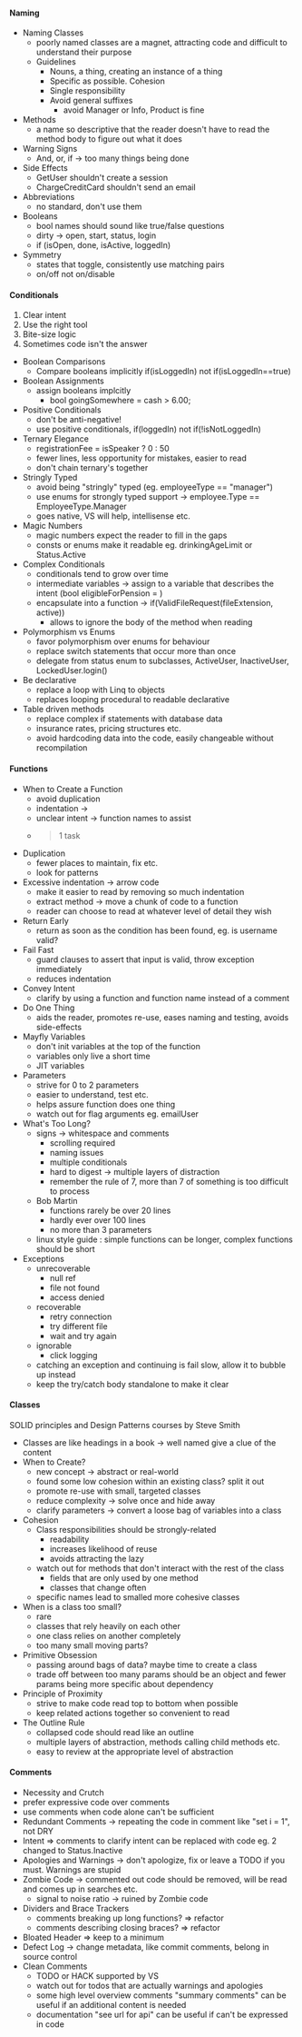 #### Naming
* Naming Classes
  * poorly named classes are a magnet, attracting code and difficult to understand their purpose
  * Guidelines
    * Nouns, a thing, creating an instance of a thing
    * Specific as possible. Cohesion
    * Single responsibility
    * Avoid general suffixes
      * avoid Manager or Info, Product is fine
* Methods
  * a name so descriptive that the reader doesn't have to read the method body to figure out what it does
* Warning Signs
  * And, or, if -> too many things being done
* Side Effects
  * GetUser shouldn't create a session
  * ChargeCreditCard shouldn't send an email
* Abbreviations
  * no standard, don't use them
* Booleans
  * bool names should sound like true/false questions
  * dirty -> open, start, status, login
  * if (isOpen, done, isActive, loggedIn)
* Symmetry
  * states that toggle, consistently use matching pairs
  * on/off not on/disable

#### Conditionals
1. Clear intent
2. Use the right tool
3. Bite-size logic
4. Sometimes code isn't the answer

* Boolean Comparisons
  * Compare booleans implicitly if(isLoggedIn) not if(isLoggedIn==true)
* Boolean Assignments
  * assign booleans implcitly
    * bool goingSomewhere = cash > 6.00;
* Positive Conditionals
  * don't be anti-negative!
  * use positive conditionals, if(loggedIn) not if(!isNotLoggedIn)
* Ternary Elegance
   * registrationFee = isSpeaker ? 0 : 50
   * fewer lines, less opportunity for mistakes, easier to read
   * don't chain ternary's together
* Stringly Typed
  *  avoid being "stringly" typed (eg. employeeType == "manager")
  *  use enums for strongly typed support -> employee.Type == EmployeeType.Manager
    * goes native, VS will help, intellisense etc.
* Magic Numbers
  * magic numbers expect the reader to fill in the gaps
  * consts or enums make it readable eg. drinkingAgeLimit or Status.Active
* Complex Conditionals 
  * conditionals tend to grow over time
  * intermediate variables -> assign to a variable that describes the intent (bool eligibleForPension = )
  * encapsulate into a function -> if(ValidFileRequest(fileExtension, active))
    * allows to ignore the body of the method when reading
* Polymorphism vs Enums
  * favor polymorphism over enums for behaviour 
  * replace switch statements that occur more than once
  * delegate from status enum to subclasses, ActiveUser, InactiveUser, LockedUser.login()
* Be declarative
  * replace a loop with Linq to objects
  * replaces looping procedural to readable declarative
* Table driven methods
  * replace complex if statements with database data
  * insurance rates, pricing structures etc.
  * avoid hardcoding data into the code, easily changeable without recompilation

#### Functions
* When to Create a Function
  * avoid duplication
  * indentation -> 
  * unclear intent -> function names to assist
  * >1 task
* Duplication
  * fewer places to maintain, fix etc.
  * look for patterns
* Excessive indentation -> arrow code
  * make it easier to read by removing so much indentation
  * extract method -> move a chunk of code to a function
  * reader can choose to read at whatever level of detail they wish
* Return Early
  * return as soon as the condition has been found, eg. is username valid?
* Fail Fast
  * guard clauses to assert that input is valid, throw exception immediately
  * reduces indentation
* Convey Intent
  * clarify by using a function and function name instead of a comment
* Do One Thing
  *  aids the reader, promotes re-use, eases naming and testing, avoids side-effects
* Mayfly Variables
  * don't init variables at the top of the function
  * variables only live a short time
  * JIT variables
* Parameters
  * strive for 0 to 2 parameters
  * easier to understand, test etc.
  * helps assure function does one thing
  * watch out for flag arguments eg. emailUser
* What's Too Long?
  * signs -> whitespace and comments
    * scrolling required
    * naming issues
    * multiple conditionals
    * hard to digest -> multiple layers of distraction
    * remember the rule of 7, more than 7 of something is too difficult to process
  * Bob Martin 
    * functions rarely be over 20 lines
    * hardly ever over 100 lines
    * no more than 3 parameters
  * linux style guide : simple functions can be longer, complex functions should be short
* Exceptions
  * unrecoverable
    * null ref
    * file not found
    * access denied
  * recoverable
    * retry connection
    * try different file
    * wait and try again
  * ignorable
    * click logging
  * catching an exception and continuing is fail slow, allow it to bubble up instead
  * keep the try/catch body standalone to make it clear

#### Classes
SOLID principles and Design Patterns courses by Steve Smith

* Classes are like headings in a book -> well named give a clue of the content
* When to Create?
  * new concept -> abstract or real-world
  * found some low cohesion within an existing class? split it out
  * promote re-use with small, targeted classes
  * reduce complexity -> solve once and hide away
  * clarify parameters -> convert a loose bag of variables into a class
* Cohesion
  * Class responsibilities should be strongly-related
    * readability
    * increases likelihood of reuse
    * avoids attracting the lazy
  * watch out for methods that don't interact with the rest of the class
    * fields that are only used by one method
    * classes that change often
  * specific names lead to smalled more cohesive classes 
* When is a class too small?
  *  rare
  *  classes that rely heavily on each other
  *  one class relies on another completely
  *  too many small moving parts?
* Primitive Obsession
  * passing around bags of data? maybe time to create a class
  * trade off between too many params should be an object and fewer params being more specific about dependency
* Principle of Proximity
  * strive to make code read top to bottom when possible
  * keep related actions together so convenient to read
* The Outline Rule
  * collapsed code should read like an outline
  * multiple layers of abstraction, methods calling child methods etc.
  * easy to review at the appropriate level of abstraction

#### Comments
* Necessity and Crutch
 * prefer expressive code over comments
 * use comments when code alone can't be sufficient
* Redundant Comments -> repeating the code in comment like "set i = 1", not DRY
* Intent => comments to clarify intent can be replaced with code eg. 2 changed to Status.Inactive
* Apologies and Warnings -> don't apologize, fix or leave a TODO if you must. Warnings are stupid
* Zombie Code -> commented out code should be removed, will be read and comes up in searches etc.
  * signal to noise ratio -> ruined by Zombie code
* Dividers and Brace Trackers
  *  comments breaking up long functions? => refactor
  *  comments describing closing braces? => refactor
* Bloated Header => keep to a minimum
* Defect Log -> change metadata, like commit comments, belong in source control
* Clean Comments
  * TODO or HACK supported by VS
  * watch out for todos that are actually warnings and apologies
  * some high level overview comments "summary comments" can be useful if an additional content is needed
  * documentation "see url for api" can be useful if can't be expressed in code
